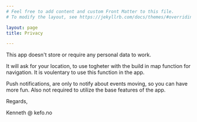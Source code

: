 ```yaml
---
# Feel free to add content and custom Front Matter to this file.
# To modify the layout, see https://jekyllrb.com/docs/themes/#overriding-theme-defaults

layout: page
title: Privacy

---
```



This app doesn't store or require any personal data to work.

It will ask for your location, to use togheter with the build in map function for navigation.
It is voulentary to use this function in the app.

Push notifications, are only to notify about events moving, so you can have more fun.
Also not required to utilize the base features of the app.

Regards,

Kenneth @ kefo.no
